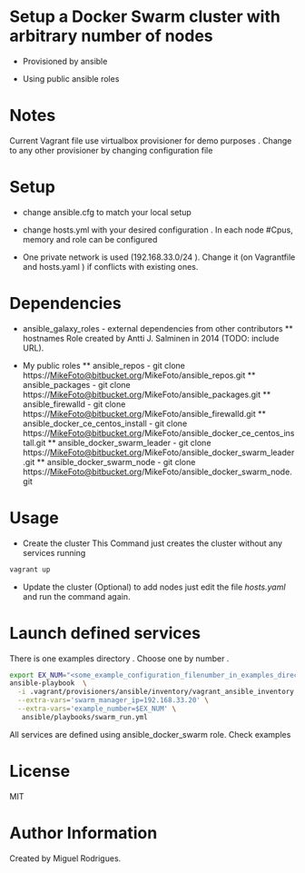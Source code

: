 # Setup a Docker Swarm cluster with arbitrary number of  nodes

* Provisioned by ansible

* Using public ansible roles

# Notes

Current Vagrant file use virtualbox provisioner for demo purposes .
Change to any other provisioner by changing configuration file

# Setup

* change ansible.cfg to match your local setup

* change hosts.yml with your desired configuration . In each node #Cpus, memory and role can be configured

* One private network is used (192.168.33.0/24 ). Change it (on Vagrantfile and hosts.yaml ) if conflicts with existing ones.

# Dependencies

* ansible_galaxy_roles - external dependencies from other contributors
** hostnames Role created by Antti J. Salminen in 2014 (TODO: include URL).

* My public roles
** ansible_repos - git clone https://MikeFoto@bitbucket.org/MikeFoto/ansible_repos.git
** ansible_packages - git clone https://MikeFoto@bitbucket.org/MikeFoto/ansible_packages.git
** ansible_firewalld - git clone https://MikeFoto@bitbucket.org/MikeFoto/ansible_firewalld.git
** ansible_docker_ce_centos_install - git clone https://MikeFoto@bitbucket.org/MikeFoto/ansible_docker_ce_centos_install.git
** ansible_docker_swarm_leader - git clone https://MikeFoto@bitbucket.org/MikeFoto/ansible_docker_swarm_leader.git
** ansible_docker_swarm_node - git clone https://MikeFoto@bitbucket.org/MikeFoto/ansible_docker_swarm_node.git

# Usage

* Create the cluster
This Command just creates the cluster without any services running
```bash
vagrant up
```

* Update the cluster (Optional)
to add nodes just edit the file *hosts.yaml* and run the command again.

# Launch defined services
There is one examples directory . Choose one by number .


```bash
export EX_NUM="<some_example_configuration_filenumber_in_examples_directory>"
ansible-playbook  \
  -i .vagrant/provisioners/ansible/inventory/vagrant_ansible_inventory \
  --extra-vars='swarm_manager_ip=192.168.33.20' \
  --extra-vars='example_number=$EX_NUM' \
   ansible/playbooks/swarm_run.yml
```
All services are defined using ansible_docker_swarm role. Check examples

# License

MIT

# Author Information

Created by Miguel Rodrigues.
